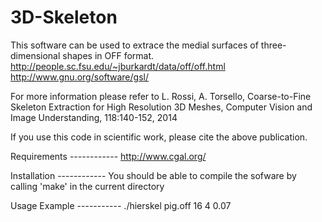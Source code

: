 # 3D-Skeleton

This software can be used to extrace the medial surfaces of three-dimensional shapes in OFF format.
http://people.sc.fsu.edu/~jburkardt/data/off/off.html
http://www.gnu.org/software/gsl/

For more information please refer to L. Rossi, A. Torsello, Coarse-to-Fine Skeleton Extraction for High Resolution 3D Meshes, Computer Vision and Image Understanding, 118:140-152, 2014

If you use this code in scientific work, please cite the above
publication.

Requirements ------------
http://www.cgal.org/

Installation ------------
You should be able to compile the sofware by calling 'make' in the current directory

Usage Example -----------
./hierskel pig.off 16 4 0.07
